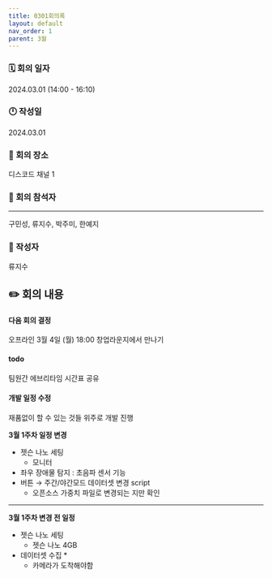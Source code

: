 ```yaml
---
title: 0301회의록
layout: default
nav_order: 1
parent: 3월
---
```


### 🗓️ 회의 일자

2024.03.01
(14:00 - 16:10)

### 🕛 작성일

2024.03.01

### 🚩 회의 장소

디스코드 채널 1

### 🤝 회의 참석자

---

구민성, 류지수, 박주미, 한예지

### 🙎 작성자

류지수

## ✏️ 회의 내용

#### 다음 회의 결정

오프라인 3월 4일 (월) 18:00 창업라운지에서 만나기

#### todo

팀원간 에브리타임 시간표 공유

#### 개발 일정 수정

재품없이 할 수 있는 것들 위주로 개발 진행

**3월 1주차 일정 변경**

- 젯슨 나노 세팅
  - 모니터
- 좌우 장애물 탐지 : 초음파 센서 기능
- 버튼 → 주간/야간모드 데이터셋 변경 script
  - 오픈소스 가중치 파일로 변경되는 지만 확인

---

**3월 1주차 변경 전 일정**

- 젯슨 나노 세팅
  - 젯슨 나노 4GB
- 데이터셋 수집 \*
  - 카메라가 도착해야함
